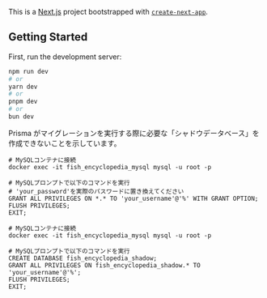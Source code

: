 This is a [Next.js](https://nextjs.org/) project bootstrapped with [`create-next-app`](https://github.com/vercel/next.js/tree/canary/packages/create-next-app).

## Getting Started

First, run the development server:

```bash
npm run dev
# or
yarn dev
# or
pnpm dev
# or
bun dev
```

Prisma がマイグレーションを実行する際に必要な「シャドウデータベース」を作成できないことを示しています。

```
# MySQLコンテナに接続
docker exec -it fish_encyclopedia_mysql mysql -u root -p

# MySQLプロンプトで以下のコマンドを実行
# 'your_password'を実際のパスワードに置き換えてください
GRANT ALL PRIVILEGES ON *.* TO 'your_username'@'%' WITH GRANT OPTION;
FLUSH PRIVILEGES;
EXIT;
```

```
# MySQLコンテナに接続
docker exec -it fish_encyclopedia_mysql mysql -u root -p

# MySQLプロンプトで以下のコマンドを実行
CREATE DATABASE fish_encyclopedia_shadow;
GRANT ALL PRIVILEGES ON fish_encyclopedia_shadow.* TO 'your_username'@'%';
FLUSH PRIVILEGES;
EXIT;
```

